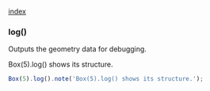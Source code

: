 [index](../../nb/api/index.md)
### log()
Outputs the geometry data for debugging.

Box(5).log() shows its structure.

```JavaScript
Box(5).log().note('Box(5).log() shows its structure.');
```
